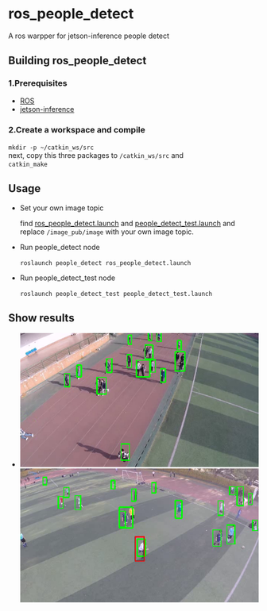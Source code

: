 # ros_people_detect

A ros warpper for jetson-inference people detect

## Building ros_people_detect
### 1.Prerequisites
* [ROS](http://wiki.ros.org/ROS/Installation)
* [jetson-inference](https://github.com/dusty-nv/jetson-inference)

### 2.Create a workspace and compile
`mkdir -p ~/catkin_ws/src`<br>
next, copy this three packages to `/catkin_ws/src` and<br>
`catkin_make`<br>

## Usage 
* Set your own image topic

  find [ros_people_detect.launch](https://github.com/FanKaii/ros_people_detect/blob/master/people_detect/launch/ros_people_detect.launch) and [people_detect_test.launch](https://github.com/FanKaii/ros_people_detect/blob/master/people_detect_test/launch/people_detect_test.launch) and replace `/image_pub/image` with your own image topic.

* Run people_detect node

  `roslaunch people_detect ros_people_detect.launch`
  
* Run people_detect_test node

  `roslaunch people_detect_test people_detect_test.launch`
  
## Show results

* ![img1 load error](https://github.com/FanKaii/ros_people_detect/blob/master/image/img1.png)
  ![img1 load error](https://github.com/FanKaii/ros_people_detect/blob/master/image/img2.png)
